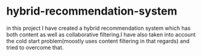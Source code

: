 # hybrid-recommendation-system
in this project I have created a hybrid recommendation system which has both content as well as collaborative filtering.I have also taken into account the cold start problem(moostly uses content filtering in that regards) and tried to overcome that. 

